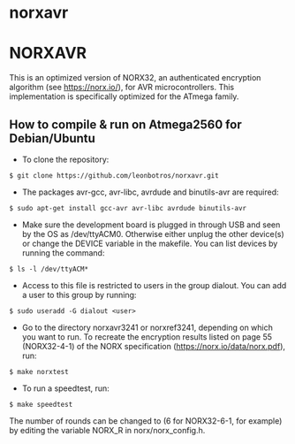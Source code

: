 # norxavr
NORXAVR
==============
This is an optimized version of NORX32, an authenticated encryption algorithm (see https://norx.io/), for AVR microcontrollers. This implementation is specifically optimized for the ATmega family.

How to compile & run on Atmega2560 for Debian/Ubuntu
--------------

- To clone the repository:

```$ git clone https://github.com/leonbotros/norxavr.git```

- The packages avr-gcc, avr-libc, avrdude and binutils-avr are required:

```$ sudo apt-get install gcc-avr avr-libc avrdude binutils-avr```

- Make sure the development board is plugged in through USB and seen by the OS as /dev/ttyACM0. Otherwise either unplug the other device(s) or change the DEVICE variable in the makefile. You can list devices by running the command:

```$ ls -l /dev/ttyACM*```

- Access to this file is restricted to users in the group dialout. You can add a user to this group by running:

```$ sudo useradd -G dialout <user>```

- Go to the directory norxavr3241 or norxref3241, depending on which you want to run. To recreate the encryption results listed on page 55 (NORX32-4-1) of the NORX specification (https://norx.io/data/norx.pdf), run:

```$ make norxtest```

- To run a speedtest, run:

```$ make speedtest```

The number of rounds can be changed to (6 for NORX32-6-1, for example) by editing the variable NORX_R in norx/norx_config.h.
